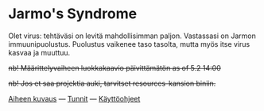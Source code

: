 # Jarmo's Syndrome

Olet virus: tehtäväsi on levitä mahdollisimman paljon. Vastassasi on Jarmon immuunipuolustus. 
Puolustus vaikenee taso tasolta, mutta myös itse virus kasvaa ja muuttuu.

~~nb! Määrittelyvaiheen luokkakaavio päivittämätön as of 5.2 14:00~~

~~nb! Jos et saa projektia auki, tarvitset resources-kansion biniin.~~

[Aiheen kuvaus](dokumentaatio/aiheen-kuvaus.md) — 
[Tunnit](dokumentaatio/tuntikirjanpito.md) — 
[Käyttöohjeet](dokumentaatio/kayttoohje.md)



